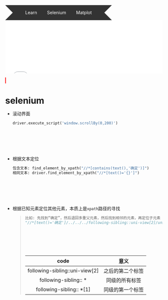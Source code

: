 <div class="ribbon">
    <a href="learn"><spann>Learn</spann></a>
    <a href="#"><spann>Selenium</spann></a>
    <a href="#"><spann>Matplot</spann></a>
</div>

<div id="page1" class='headbar'>
    <iframe align="center" width="100%" height="170" src="show.html"  frameborder="no" border="0" marginwidth="0" marginheight="0" scrolling="no"></iframe>
</div>
<style>
    /* .headbar{
        display: inline-block;
    } */
    .headbar{
　　text-align:center;
    }
</style>

<object style="border:1px solid red" type="text/x-scriptlet" data="show.html" width="100%" height="200px"></object>

# selenium

* 滚动界面
    ```python
    driver.execute_script('window.scrollBy(0,200)')
    ```

* 根据文本定位
    ```python
    包含文本: find_element_by_xpath("//*[contains(text(),'确定')]")
    相同文本: driver.find_element_by_xpath("//*[text()='{}']")
    ```
* 根据已知元素定位其他元素，本质上是`xpath`路径的寻找
    >  ```python
    > 比如: 先找到“确定”，然后退回多重父元素，然后找到相邻的元素，再定位子元素
    > "//*[text()='确定']/../../../following-sibling::uni-view[2]/uni-view/uni-view[2]/uni-text/span"
    > ```
    >
    >   |  code   | 意义  |
    >   |  :--:  | :--: |
    >   | following-sibling::uni-view[2]  | 之后的第二个标签 |
    >   | following-sibling:: *  | 同级的所有标签 |
    >   | following-sibling:: *[1] | 同级的第一个标签 |









<!-- ———————————————————————————————————————————————— -->
<!-- ———————————————————————————————————————————————— -->
<style>
*{
    margin: 0;
    padding: 0;
}
.ribbon{
    display: inline-block;
}
.ribbon::before{
    margin-top: 48px;
    content: "";
    border: 24px solid #333;
    border-left-color: transparent;
    float: left;
}
.ribbon::after{
    margin-top: 48px;
    content: "";
    border: 24px solid #333;
    border-right-color: transparent;
    float: left;
}
a{
    float: left;
    height: 96px;
    text-decoration: none;
    overflow: hidden;
}
spann{
    margin-top: 48px;
    color: #fff;
    line-height:48px;
    padding: 0 16px;
    background: #333;
    display: inline-block;
    position: relative;
    transition: all 0.3s;
}
a:hover spann{
    margin-top: 40px;
    background: #666699;
}
spann::before{
    content: "";
    position: absolute;
    top: 48px;
    left: 0;
    border-right: 8px solid #666699;
    border-bottom: 8px solid #333;
}
spann::after{
    content: "";
    position: absolute;
    top:48px;
    right: 0;
    border-left: 8px solid #666699;
    border-bottom: 8px solid #333;
}
</style>